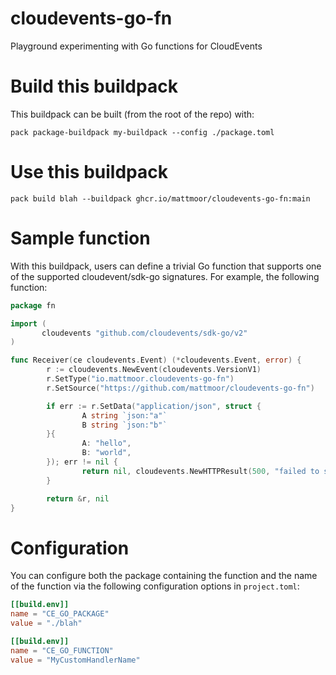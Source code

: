 # cloudevents-go-fn

Playground experimenting with Go functions for CloudEvents

# Build this buildpack

This buildpack can be built (from the root of the repo) with:

```shell
pack package-buildpack my-buildpack --config ./package.toml
```

# Use this buildpack

```shell
pack build blah --buildpack ghcr.io/mattmoor/cloudevents-go-fn:main
```

# Sample function

With this buildpack, users can define a trivial Go function that supports one of the supported cloudevent/sdk-go signatures.  For example, the following function:

```go
package fn

import (
       cloudevents "github.com/cloudevents/sdk-go/v2"
)

func Receiver(ce cloudevents.Event) (*cloudevents.Event, error) {
        r := cloudevents.NewEvent(cloudevents.VersionV1)
        r.SetType("io.mattmoor.cloudevents-go-fn")
        r.SetSource("https://github.com/mattmoor/cloudevents-go-fn")

        if err := r.SetData("application/json", struct {
                A string `json:"a"`
                B string `json:"b"`
        }{
                A: "hello",
                B: "world",
        }); err != nil {
                return nil, cloudevents.NewHTTPResult(500, "failed to set response data: %s", err)
        }

        return &r, nil
}
```

# Configuration

You can configure both the package containing the function and the name of
the function via the following configuration options in `project.toml`:

```toml
[[build.env]]
name = "CE_GO_PACKAGE"
value = "./blah"

[[build.env]]
name = "CE_GO_FUNCTION"
value = "MyCustomHandlerName"
```

